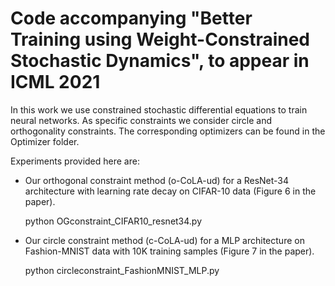 # Code accompanying "Better Training using Weight-Constrained Stochastic Dynamics", to appear in ICML 2021

In this work we use constrained stochastic differential equations to train neural networks.
As specific constraints we consider circle and orthogonality constraints.
The corresponding optimizers can be found in the Optimizer folder.

Experiments provided here are:

- Our orthogonal constraint method (o-CoLA-ud) for a ResNet-34 architecture with learning rate decay on CIFAR-10 data (Figure 6 in the paper).
 
    python OGconstraint_CIFAR10_resnet34.py
  
- Our circle constraint method (c-CoLA-ud) for a MLP architecture on Fashion-MNIST data with 10K training samples (Figure 7 in the paper).

    python circleconstraint_FashionMNIST_MLP.py


